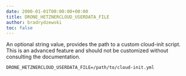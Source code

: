 ```yaml
---
date: 2000-01-01T00:00:00+00:00
title: DRONE_HETZNERCLOUD_USERDATA_FILE
author: bradrydzewski
toc: false
---
```


An optional string value, provides the path to a custom cloud-init script. This is an advanced feature and should not be customized without consulting the documentation.

```
DRONE_HETZNERCLOUD_USERDATA_FILE=/path/to/cloud-init.yml
```

